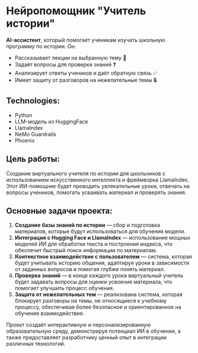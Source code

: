 # Нейропомощник "Учитель истории"

**AI-ассистент**, который помогает ученикам изучать школьную программу по истории. Он:

- Рассказывает лекции на выбранную тему 📖
- Задаёт вопросы для проверки знаний ❓
- Анализирует ответы учеников и даёт обратную связь ✅
- Имеет защиту от разговоров на нежелательные темы 🔒

## Technologies:
- Python
- LLM-модель из HuggingFace
- LlamaIndex
- NeMo Guardrails
- Phoenix

## Цель работы:
Создание виртуального учителя по истории для школьников с использованием искусственного интеллекта и фреймворка LlamaIndex. Этот ИИ-помощник будет проводить увлекательные уроки, отвечать на вопросы учеников, помогать усваивать материал и проверять знания.

## Основные задачи проекта:
1. **Создание базы знаний по истории** — сбор и подготовка материалов, которые будут использоваться для обучения модели.
2. **Интеграция с Hugging Face и LlamaIndex** — использование мощных моделей ИИ для обработки текста и построения индекса, что обеспечит быстрый поиск информации по материалам.
3. **Контекстное взаимодействие с пользователем** — система, которая будет учитывать историю общения, адаптируя уроки в зависимости от заданных вопросов и помогая глубже понять материал.
4. **Проверка знаний** — в конце каждого урока виртуальный учитель будет задавать вопросы для оценки усвоения материала, что помогает улучшить процесс обучения.
5. **Защита от нежелательных тем** — реализована система, которая блокирует разговоры на темы, не относящиеся к учебному процессу, обеспечивая более безопасное и ориентированное на обучение взаимодействие.

Проект создаёт интерактивную и персонализированную образовательную среду, демонстрируя потенциал ИИ в обучении, а также предоставляет разработчику ценный опыт в интеграции различных технологий.
